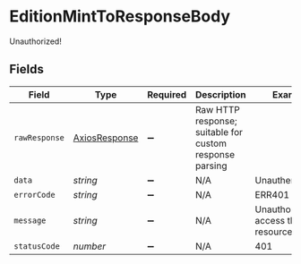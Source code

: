 # EditionMintToResponseBody

Unauthorized!


## Fields

| Field                                                   | Type                                                    | Required                                                | Description                                             | Example                                                 |
| ------------------------------------------------------- | ------------------------------------------------------- | ------------------------------------------------------- | ------------------------------------------------------- | ------------------------------------------------------- |
| `rawResponse`                                           | [AxiosResponse](https://axios-http.com/docs/res_schema) | :heavy_minus_sign:                                      | Raw HTTP response; suitable for custom response parsing |                                                         |
| `data`                                                  | *string*                                                | :heavy_minus_sign:                                      | N/A                                                     | Unauthenticated.                                        |
| `errorCode`                                             | *string*                                                | :heavy_minus_sign:                                      | N/A                                                     | ERR401                                                  |
| `message`                                               | *string*                                                | :heavy_minus_sign:                                      | N/A                                                     | Unauthorized to access this resource(s)                 |
| `statusCode`                                            | *number*                                                | :heavy_minus_sign:                                      | N/A                                                     | 401                                                     |